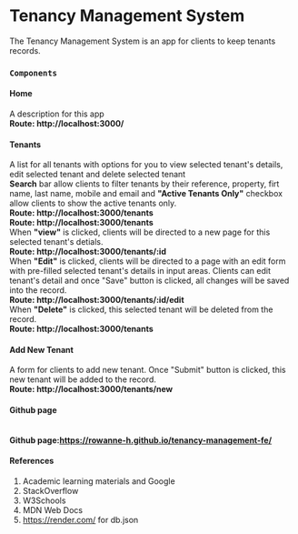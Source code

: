 # Tenancy Management System
The Tenancy Management System is an app for clients to keep tenants records.
### `Components`
#### Home
A description for this app
\
**Route: http://localhost:3000/**
#### Tenants
A list for all tenants with options for you to view selected tenant's details, edit selected tenant and delete selected tenant
\
**Search** bar allow clients to filter tenants by their reference, property, firt name, last name, mobile and email and **"Active Tenants Only"** checkbox allow clients to show the active tenants only. 
\
**Route: http://localhost:3000/tenants**
\
**Route: http://localhost:3000/tenants**
\
When **"view"** is clicked, clients will be directed to a new page for this selected tenant's detials.
\
**Route: http://localhost:3000/tenants/:id**
\
When **"Edit"** is clicked, clients will be directed to a page with an edit form with pre-filled selected tenant's details in input areas. Clients can edit tenant's detail and once "Save" button is clicked, all changes will be saved into the record.
\
**Route: http://localhost:3000/tenants/:id/edit**
\
When **"Delete"** is clicked, this selected tenant will be deleted from the record.
\
**Route: http://localhost:3000/tenants**
#### Add New Tenant
A form for clients to add new tenant. Once "Submit" button is clicked, this new tenant will be added to the record.
\
**Route: http://localhost:3000/tenants/new**
#### Github page
\
**Github page:https://rowanne-h.github.io/tenancy-management-fe/**

#### References
1. Academic learning materials and Google
2. StackOverflow
3. W3Schools
4. MDN Web Docs
5. https://render.com/ for db.json








